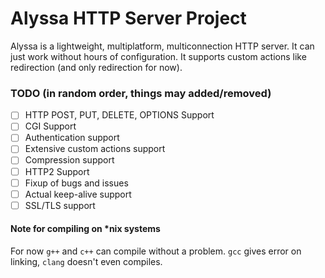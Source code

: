 # Alyssa HTTP Server Project
Alyssa is a lightweight, multiplatform, multiconnection HTTP server. It can just work without hours of configuration. It supports custom actions like redirection (and only redirection for now).
### TODO (in random order, things may added/removed)
- [ ] HTTP POST, PUT, DELETE, OPTIONS Support
- [ ] CGI Support
- [ ] Authentication support
- [ ] Extensive custom actions support
- [ ] Compression support
- [ ] HTTP2 Support
- [ ] Fixup of bugs and issues
- [ ] Actual keep-alive support
- [ ] SSL/TLS support
#### Note for compiling on *nix systems
For now `g++` and `c++` can compile without a problem. `gcc` gives error on linking, `clang` doesn't even compiles.